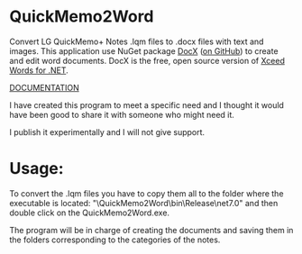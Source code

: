 # QuickMemo2Word
Convert LG QuickMemo+ Notes .lqm files to .docx files with text and images.
This application use NuGet package [DocX](https://www.nuget.org/packages/DocX) ([on GitHub](https://github.com/xceedsoftware/DocX)) to create and edit word documents.
DocX is the free, open source version of [Xceed Words for .NET](https://xceed.com/xceed-words-for-net).

[DOCUMENTATION](https://doc.xceed.com/xceed-document-libraries-for-net/webframe.html#rootWelcome.html)

I have created this program to meet a specific need and I thought it would have been good to share it with someone who might need it.

I publish it experimentally and I will not give support.

# Usage:
To convert the .lqm files you have to copy them all to the folder where the executable is located: "\QuickMemo2Word\bin\Release\net7.0" and then double click on the QuickMemo2Word.exe.

The program will be in charge of creating the documents and saving them in the folders corresponding to the categories of the notes.

